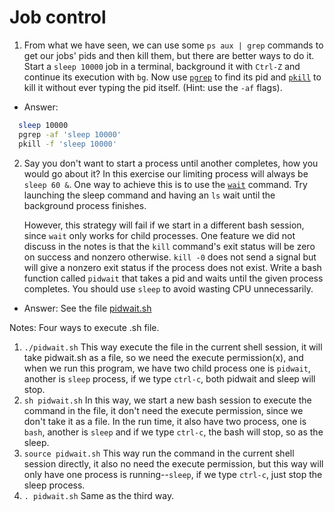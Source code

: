 # Job control

1. From what we have seen, we can use some `ps aux | grep` commands to get our jobs' pids and then kill them, but there are better ways to do it. Start a `sleep 10000` job in a terminal, background it with `Ctrl-Z` and continue its execution with `bg`. Now use [`pgrep`](https://www.man7.org/linux/man-pages/man1/pgrep.1.html) to find its pid and [`pkill`](http://man7.org/linux/man-pages/man1/pgrep.1.html) to kill it without ever typing the pid itself. (Hint: use the `-af` flags).

- Answer:
```bash
  sleep 10000
  pgrep -af 'sleep 10000'
  pkill -f 'sleep 10000'
```
2. Say you don't want to start a process until another completes, how you would go about it? In this exercise our limiting process will always be `sleep 60 &`.
One way to achieve this is to use the [`wait`](https://www.man7.org/linux/man-pages/man1/wait.1p.html) command. Try launching the sleep command and having an `ls` wait until the background process finishes.

    However, this strategy will fail if we start in a different bash session, since `wait` only works for child processes. One feature we did not discuss in the notes is that the `kill` command's exit status will be zero on success and nonzero otherwise. `kill -0` does not send a signal but will give a nonzero exit status if the process does not exist.
    Write a bash function called `pidwait` that takes a pid and waits until the given process completes. You should use `sleep` to avoid wasting CPU unnecessarily.
    
- Answer: See the file [pidwait.sh](./pidwait.sh)

Notes: Four ways to execute .sh file.  
1. `./pidwait.sh` This way execute the file in the current shell session, it will take pidwait.sh as a file, so we need the execute permission(x), and when we run this program, we have two child process one is `pidwait`, another is `sleep` process, if we type `ctrl-c`, both pidwait and sleep will stop.
2. `sh pidwait.sh` In this way, we start a new bash session to execute the command in the file, it don't need the execute permission, since we don't take it as a file. In the run time, it also have two process, one is `bash`, another is `sleep` and if we type `ctrl-c`, the bash will stop, so as the sleep.
3. `source pidwait.sh` This way run the command in the current shell session directly, it also no need the execute permission, but this way will only have one process is running--`sleep`, if we type `ctrl-c`, just stop the sleep process.
4. `. pidwait.sh` Same as the third way.

